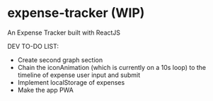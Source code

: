 # expense-tracker (WIP)
An Expense Tracker built with ReactJS

DEV TO-DO LIST:

- Create second graph section
- Chain the iconAnimation (which is currently on a 10s loop) to the timeline of expense user input and submit
- Implement localStorage of expenses
- Make the app PWA
